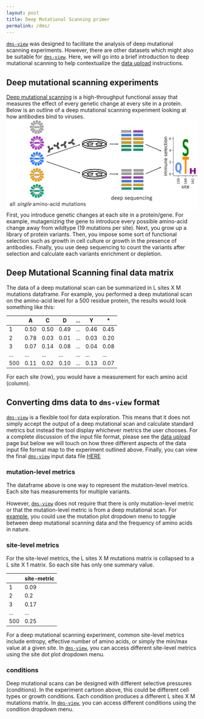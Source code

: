 ```yaml
---
layout: post
title: Deep Mutational Scanning primer
permalink: /dms/
---
```


[`dms-view`](https://jbloomlab.github.io/dms-view) was designed to facilitate the analysis of deep mutational scanning experiments.
However, there are other datasets which might also be suitable for [`dms-view`](https://jbloomlab.github.io/dms-view).
Here, we will go into a brief introduction to deep mutational scanning to help contextualize the [data upload](/dataupload) instructions.

## Deep mutational scanning experiments
[Deep mutational scanning](https://www.nature.com/articles/nmeth.3027) is a high-throughput functional assay that measures the effect of every genetic change at every site in a protein.
Below is an outline of a deep mutational scanning experiment looking at how antibodies bind to viruses.
![mutational antigenic profiling](/images/map_schematic.png)
First, you introduce genetic changes at each site in a protein/gene.
For example, mutagenizing the gene to introduce every possible amino-acid change away from wildtype (19 mutations per site).
Next, you grow up a library of protein variants.
Then, you impose some sort of functional selection such as growth in cell culture or growth in the presence of antibodies.
Finally, you use deep sequencing to count the variants after selection and calculate each variants enrichment or depletion.

## Deep Mutational Scanning final data matrix

The data of a deep mutational scan can be summarized in L sites X M mutations dataframe.
For example, you performed a deep mutational scan on the amino-acid level for a 500 residue protein, the results would look something like this:

||A|C|D|...|Y|*|
---|---|---|---|---|---|---|
1|0.50|0.50|0.49|...|0.46|0.45|
2|0.78|0.03|0.01|...|0.03|0.20|
3|0.07|0.14|0.08|...|0.04|0.08|
...|...|...|...|...|...|...|
500|0.11|0.02|0.10|...|0.13|0.07|

For each site (row), you would have a measurement for each amino acid (column).  

## Converting dms data to `dms-view` format

[`dms-view`](https://jbloomlab.github.io/dms-view) is a flexible tool for data exploration.
This means that it does not simply accept the output of a deep mutational scan and calculate standard metrics but instead the tool display whichever metrics the user chooses. For a complete discussion of the input file format, please see the [data upload](/dataupload) page but below we will touch on how three different aspects of the data input file format map to the experiment outlined above. Finally, you can view the final [`dms-view`](https://jbloomlab.github.io/dms-view) input data file [HERE](https://raw.githubusercontent.com/jbloomlab/dms-view/master/docs/_data/IAV/flu_dms-view.csv)

### mutation-level metrics

The dataframe above is one way to represent the mutation-level metrics.
Each site has measurements for multiple variants.

However, [`dms-view`](https://jbloomlab.github.io/dms-view) does not require that there is only mutation-level metric or that the mutation-level metric is from a deep mutational scan.
For [example](https://jbloomlab.github.io/dms-view/?markdown-url=https%3A%2F%2Fjbloomlab.github.io%2Fdms-view%2F_data%2FIAV%2Flee2019mapping.md&data-url=https%3A%2F%2Fjbloomlab.github.io%2Fdms-view%2F_data%2FIAV%2Fflu_dms-view.csv&condition=2010-age-21&site_metric=site_Absolute+Differential+Selection&mutation_metric=mut_Natural+Frequencies&selected_sites=144%2C159%2C160%2C193%2C220%2C222%2C226%2C244&pdb-url=https%3A%2F%2Fjbloomlab.github.io%2Fdms-view%2F_data%2FIAV%2F4O5N_trimer.pdb), you could use the mutation plot dropdown menu to toggle between deep mutational scanning data and the frequency of amino acids in nature.

### site-level metrics

For the site-level metrics, the L sites X M mutations matrix is collapsed to a L site X 1 matrix.
So each site has only one summary value.

||site-metric
---|---
1|0.09
2|0.2
3|0.17
...|...
500|0.25

For a deep mutational scanning experiment, common site-level metrics include entropy, effective number of amino acids, or simply the min/max value at a given site.
In [`dms-view`](https://jbloomlab.github.io/dms-view), you can access different site-level metrics using the site dot plot dropdown menu.

### conditions

Deep mutational scans can be designed with different selective pressures (conditions).
In the experiment cartoon above, this could be different cell types or growth conditions.
Each condition produces a different L sites X M mutations matrix.
In [`dms-view`](https://jbloomlab.github.io/dms-view), you can access different conditions using the condition dropdown menu.
